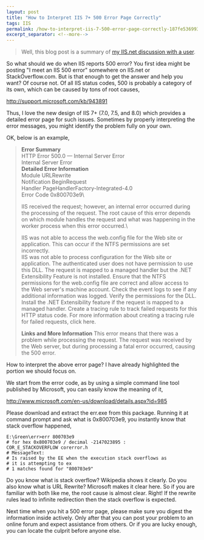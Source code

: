 ```yaml
---
layout: post
title: "How to Interpret IIS 7+ 500 Error Page Correctly"
tags: IIS
permalink: /how-to-interpret-iis-7-500-error-page-correctly-187fe536993c
excerpt_separator: <!--more-->
---
```

> Well, this blog post is a summary of [my IIS.net discussion with a user](http://forums.iis.net/t/1198073.aspx/1?Orginal+Url+are+written+instead+of+User+Friendly+Url+in+log+on+IIS+7+5+when+using+Current+RewritePath+).

So what should we do when IIS reports 500 error? You first idea might be posting "I meet an IIS 500 error" somewhere on IIS.net or StackOverflow.com. But is that enough to get the answer and help you want? Of course not. Of all IIS status codes, 500 is probably a category of its own, which can be caused by tons of root causes,

http://support.microsoft.com/kb/943891

Thus, I love the new design of IIS 7+ (7.0, 7.5, and 8.0) which provides a detailed error page for such issues. Sometimes by properly interpreting the error messages, you might identify the problem fully on your own.
<!--more-->

OK, below is an example,

> **Error Summary**\
> HTTP Error 500.0 — Internal Server Error\
> Internal Server Error\
> **Detailed Error Information**\
> Module URLRewrite\
> Notification BeginRequest\
> Handler PageHandlerFactory-Integrated-4.0\
> Error Code 0x800703e9\
>
> IIS received the request; however, an internal error occurred during the processing of the request. The root cause of this error depends on which module handles the request and what was happening in the worker process when this error occurred.\
>
> IIS was not able to access the web.config file for the Web site or application. This can occur if the NTFS permissions are set incorrectly.\
> IIS was not able to process configuration for the Web site or application.
> The authenticated user does not have permission to use this DLL.
> The request is mapped to a managed handler but the .NET Extensibility Feature is not installed.
> Ensure that the NTFS permissions for the web.config file are correct and allow access to the Web server's machine account.
> Check the event logs to see if any additional information was logged.
> Verify the permissions for the DLL.
> Install the .NET Extensibility feature if the request is mapped to a managed handler.
> Create a tracing rule to track failed requests for this HTTP status code. For more information about creating a tracing rule for failed requests, click here.
>
> **Links and More Information** This error means that there was a problem while processing the request. The request was received by the Web server, but during processing a fatal error occurred, causing the 500 error.

How to interpret the above error page? I have already highlighted the portion we should focus on.

We start from the error code, as by using a simple command line tool published by Microsoft, you can easily know the meaning of it,

http://www.microsoft.com/en-us/download/details.aspx?id=985

Please download and extract the err.exe from this package. Running it at command prompt and ask what is 0x800703e9, you instantly know that stack overflow happened,

``` text
E:\Green\err>err 800703e9
# for hex 0x800703e9 / decimal -2147023895 :
COR_E_STACKOVERFLOW corerror.h
# MessageText:
# Is raised by the EE when the execution stack overflows as
# it is attempting to ex
# 1 matches found for "800703e9"
```

Do you know what is stack overflow? Wikipedia shows it clearly. Do you also know what is URL Rewrite? Microsoft makes it clear here. So if you are familiar with both like me, the root cause is almost clear. Right! If the rewrite rules lead to infinite redirection then the stack overflow is expected.

Next time when you hit a 500 error page, please make sure you digest the information inside actively. Only after that you can post your problem to an online forum and expect assistance from others. Or if you are lucky enough, you can locate the culprit before anyone else.

